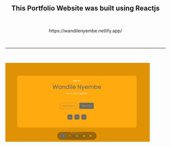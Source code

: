 <section align="center" style="display:flex; flex-direction:column; gap:2rem;">
  <h2>This Portfolio Website was built using Reactjs</h2>
  https://wandilenyembe.netlify.app/
  <hr>
  <img src="src/images/images/Software Engineering portfolio.jpg" alt="" style="width:90%; height:90%;"/>
</section>
